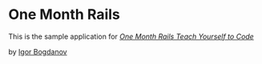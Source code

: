 # One Month Rails

This is the sample application for 
[*One Month Rails Teach Yourself to Code*](http://onemothrails.com)

by [Igor Bogdanov](http://igorbogdanov.com)